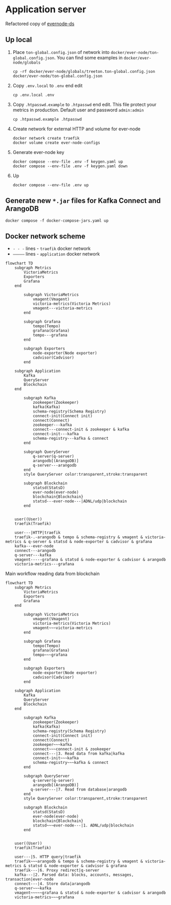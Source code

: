 # Application server

Refactored copy of [evernode-ds](https://github.com/tonlabs/evernode-ds)

## Up local

1. Place `ton-global.config.json` of network into `docker/ever-node/ton-global.config.json`. You can find some examples in `docker/ever-node/globals`
   ```shell
   cp -rf docker/ever-node/globals/treeton.ton-global.config.json docker/ever-node/ton-global.config.json
   ```
2. Copy `.env.local` to `.env` end edit
   ```shell
   cp .env.local .env
   ```
3. Copy `.htpasswd.example` to `.htpasswd` end edit. This file protect your metrics in production. Default user and password `admin:admin`
   ```shell
   cp .htpasswd.example .htpasswd
   ```
4. Create network for external HTTP and volume for ever-node
   ```shell
   docker network create traefik
   docker volume create ever-node-configs
   ```
5. Generate ever-node key
   ```shell
   docker compose --env-file .env -f keygen.yaml up
   docker compose --env-file .env -f keygen.yaml down
   ```
6. Up
   ```shell
   docker compose --env-file .env up
   ```

## Generate new `*.jar` files for Kafka Connect and ArangoDB

```shell
docker compose -f docker-compose-jars.yaml up
```

## Docker network scheme

* `- - -` lines - `traefik` docker network 
* `—————` lines - `application` docker network

```mermaid
flowchart TD
    subgraph Metrics
        VictoriaMetrics
        Exporters
        Grafana
    end

        subgraph VictoriaMetrics
            vmagent(Vmagent)
            victoria-metrics(Victoria Metrics)
            vmagent---victoria-metrics
        end

        subgraph Grafana
            tempo(Tempo)
            grafana(Grafana)
            tempo---grafana
        end

        subgraph Exporters
            node-exporter(Node exporter)
            cadvisor(Cadvisor)
        end

    subgraph Application
        Kafka
        QueryServer
        Blockchain
    end

        subgraph Kafka
            zookeeper(Zookeeper)
            kafka(Kafka)
            schema-registry(Schema Registry)
            connect-init(Connect init)
            connect(Connect)
            zookeeper---kafka
            connect---connect-init & zookeeper & kafka
            connect-init---kafka
            schema-registry---kafka & connect
        end

        subgraph QueryServer
            q-server(q-server)
            arangodb[(ArangoDB)]
            q-server---arangodb
        end
        style QueryServer color:transparent,stroke:transparent

        subgraph Blockchain
            statsd(StatsD)
            ever-node(ever-node)
            blockchain{Blockchain}
            statsd---ever-node---|ADNL/udp|blockchain
        end


    user((User))
    traefik(Traefik)

    user---|HTTP|traefik
    traefik-.-arangodb & tempo & schema-registry & vmagent & victoria-metrics & q-server & statsd & node-exporter & cadvisor & grafana
    kafka---ever-node
    connect---arangodb
    q-server---kafka
    vmagent-----grafana & statsd & node-exporter & cadvisor & arangodb
    victoria-metrics---grafana
```

Main workflow reading data from blockchain
```mermaid
flowchart TD
    subgraph Metrics
        VictoriaMetrics
        Exporters
        Grafana
    end

        subgraph VictoriaMetrics
            vmagent(Vmagent)
            victoria-metrics(Victoria Metrics)
            vmagent~~~victoria-metrics
        end

        subgraph Grafana
            tempo(Tempo)
            grafana(Grafana)
            tempo~~~grafana
        end

        subgraph Exporters
            node-exporter(Node exporter)
            cadvisor(Cadvisor)
        end

    subgraph Application
        Kafka
        QueryServer
        Blockchain
    end

        subgraph Kafka
            zookeeper(Zookeeper)
            kafka(Kafka)
            schema-registry(Schema Registry)
            connect-init(Connect init)
            connect(Connect)
            zookeeper~~~kafka
            connect~~~connect-init & zookeeper
            connect---|3. Read data from kafka|kafka
            connect-init~~~kafka
            schema-registry~~~kafka & connect
        end

        subgraph QueryServer
            q-server(q-server)
            arangodb[(ArangoDB)]
           q-server---|7. Read from database|arangodb
        end
        style QueryServer color:transparent,stroke:transparent

        subgraph Blockchain
            statsd(StatsD)
            ever-node(ever-node)
            blockchain{Blockchain}
            statsd~~~ever-node---|1. ADNL/udp|blockchain
        end


    user((User))
    traefik(Traefik)

    user---|5. HTTP query|traefik
    traefik~~~arangodb & tempo & schema-registry & vmagent & victoria-metrics & statsd & node-exporter & cadvisor & grafana
    traefik---|6. Proxy redirect|q-server
    kafka---|2. Parsed data: blocks, accounts, messages, transaction|ever-node
    connect---|4. Store data|arangodb
    q-server~~~kafka
    vmagent~~~~~grafana & statsd & node-exporter & cadvisor & arangodb
    victoria-metrics~~~grafana
```

